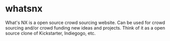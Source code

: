 # whatsnx
What's NX is a open source crowd sourcing website. Can be used for crowd sourcing and/or crowd funding new ideas and projects. Think of it as a open source clone of Kickstarter, Indiegogo, etc. 
